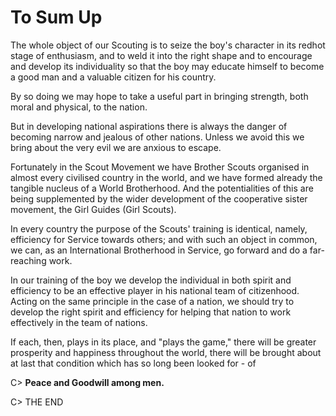 # To Sum Up

The whole object of our Scouting is to seize the boy's character in its redhot stage of enthusiasm, and to weld it into the right shape and to encourage and develop its individuality so that the boy may educate himself to become a good man and a valuable citizen for his country.

By so doing we may hope to take a useful part in bringing strength, both moral and physical, to the nation.

But in developing national aspirations there is always the danger of becoming narrow and jealous of other nations. Unless we avoid this we bring about the very evil we are anxious to escape.

Fortunately in the Scout Movement we have Brother Scouts organised in almost every civilised country in the world, and we have formed already the tangible nucleus of a World Brotherhood. And the potentialities of this are being supplemented by the wider development of the cooperative sister movement, the Girl Guides (Girl Scouts).

In every country the purpose of the Scouts' training is identical, namely, efficiency for Service towards others; and with such an object in common, we can, as an International Brotherhood in Service, go forward and do a far-reaching work.

In our training of the boy we develop the individual in both spirit and efficiency to be an effective player in his national team of citizenhood. Acting on the same principle in the case of a nation, we should try to develop the right spirit and efficiency for helping that nation to work effectively in the team of nations.

If each, then, plays in its place, and "plays the game," there will be greater prosperity and happiness throughout the world, there will be brought about at last that condition which has so long been looked for - of

C> **Peace and Goodwill among men.**

C> THE END
